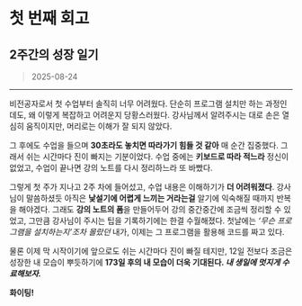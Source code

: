 # 첫 번째 회고

## 2주간의 성장 일기

> 2025-08-24

---

비전공자로서 첫 수업부터 솔직히 너무 어려웠다. 단순히 프로그램 설치만 하는 과정인데도, 왜 이렇게 복잡하고 어려운지 당황스러웠다. 강사님께서 알려주시는 대로 손은 열심히 움직이지만, 머리로는 이해가 잘 되지 않았다.

그 후에도 수업을 들으며 **30초라도 놓치면 따라가기 힘들 것 같아** 매 순간 집중했다. 그래서 쉬는 시간마다 진이 빠지는 기분이었다. 수업 중에는 **키보드로 따라 적느라** 정신이 없었고, 수업이 끝나면 강의 노트를 다시 정리하느라 또 바빴다.

그렇게 첫 주가 지나고 2주 차에 들어섰고, 수업 내용은 이해하기가 **더 어려워졌다**. 강사님이 말씀하셨듯 아직은 **낯설기에 어렵게 느끼는 거라는걸** 알기에 익숙해질 때까지 반복을 해야겠다. 그래도 **강의 노트의 폼**을 만들어두어 강의 중간중간에 조금씩 정리할 수 있었고, 그만큼 강사님이 주시는 팁을 기록하기에는 한결 수월해졌다. 첫날에는 _‘무슨 프로그램을 설치하는지’조차 몰랐던_ 내가, 이제는 그 프로그램을 활용해 코드를 짜고 있다.

물론 이제 막 시작이기에 앞으로도 쉬는 시간마다 진이 빠질 테지만, 12일 전보다 조금은 성장한 내 모습이 뿌듯하기에 **173일 후의 내 모습이 더욱 기대된다. _내 생일에 멋지게 수료해보자._**

**화이팅!**
